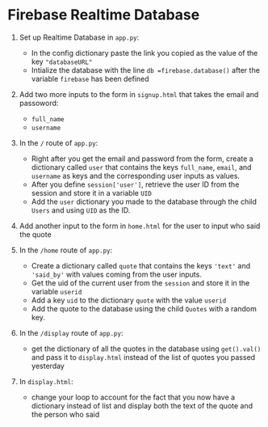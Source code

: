 # Firebase Realtime Database

1. Set up Realtime Database in `app.py`:
   - In the config dictionary paste the link you copied as the value of the key `"databaseURL"`
   - Intialize the database with the line `db =firebase.database()` after the variable `firebase` has been defined


3. Add two more inputs to the form in `signup.html` that takes the email and passoword:
   - `full_name`
   - `username`

4. In the `/` route of `app.py`:
    - Right after you get the email and password from the form, create a dictionary called `user` that contains the keys `full_name`, `email`, and `username` as keys and the corresponding user inputs as values.
    - After you define `session['user']`, retrieve the user ID from the session and store it in a variable `UID`
    - Add the `user` dictionary you made to the database through the child `Users` and using `UID` as the ID.
      
5. Add another input to the form in `home.html` for the user to input who said the quote
   
7. In the `/home` route of `app.py`:
    - Create a dictionary called `quote` that contains the keys `'text'` and `'said_by'` with values coming from the user inputs.
    - Get the uid of the current user from the `session` and store it in the variable `userid`
    - Add a key `uid` to the dictionary `quote` with the value `userid`
    - Add the quote to the database using the child `Quotes` with a random key.
  
8. In the `/display` route of `app.py`:
    - get the dictionary of all the quotes in the database using `get().val()` and pass it to `display.html` instead of the list of quotes you passed yesterday

9. In `display.html`:
    - change your loop to account for the fact that you now have a dictionary instead of list and display both the text of the quote and the person who said
        

